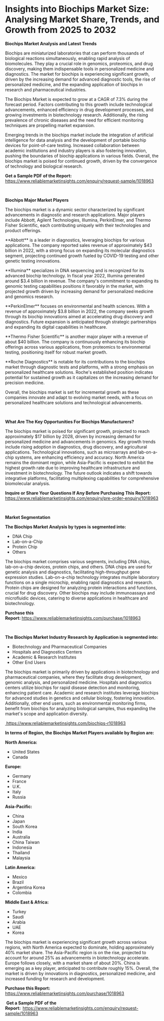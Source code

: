 <p><h1>Insights into Biochips Market Size: Analysing Market Share, Trends, and Growth from 2025 to 2032</h1></p><p><strong>Biochips Market Analysis and Latest Trends</strong></p>
<p><p>Biochips are miniaturized laboratories that can perform thousands of biological reactions simultaneously, enabling rapid analysis of biomolecules. They play a crucial role in genomics, proteomics, and drug discovery, making them indispensable tools in personalized medicine and diagnostics. The market for biochips is experiencing significant growth, driven by the increasing demand for advanced diagnostic tools, the rise of personalized medicine, and the expanding application of biochips in research and pharmaceutical industries.</p><p>The Biochips Market is expected to grow at a CAGR of 7.3% during the forecast period. Factors contributing to this growth include technological advancements, enhanced efficiency in drug development processes, and growing investments in biotechnology research. Additionally, the rising prevalence of chronic diseases and the need for efficient monitoring techniques are propelling market expansion. </p><p>Emerging trends in the biochips market include the integration of artificial intelligence for data analysis and the development of portable biochip devices for point-of-care testing. Increased collaboration between academic institutions and industry players is also fostering innovation, pushing the boundaries of biochip applications in various fields. Overall, the biochips market is poised for continued growth, driven by the convergence of technology and biological research.</p></p>
<p><strong>Get a Sample PDF of the Report:&nbsp;</strong> <a href="https://www.reliablemarketinsights.com/enquiry/request-sample/1018963?utm_campaign=3033&utm_medium=2&utm_source=Github&utm_content=ia&utm_term=13042025&utm_id=biochips">https://www.reliablemarketinsights.com/enquiry/request-sample/1018963</a></p>
<p>&nbsp;</p>
<p><strong>Biochips Major Market Players</strong></p>
<p><p>The biochips market is a dynamic sector characterized by significant advancements in diagnostic and research applications. Major players include Abbott, Agilent Technologies, Illumina, PerkinElmer, and Thermo Fisher Scientific, each contributing uniquely with their technologies and product offerings.</p><p>**Abbott** is a leader in diagnostics, leveraging biochips for various applications. The company reported sales revenue of approximately $43 billion in 2022, with a strong focus on expanding its molecular diagnostics segment, projecting continued growth fueled by COVID-19 testing and other genetic testing innovations.</p><p>**Illumina** specializes in DNA sequencing and is recognized for its advanced biochip technology. In fiscal year 2022, Illumina generated around $3.4 billion in revenue. The company's commitment to expanding its genomic testing capabilities positions it favorably in the market, with projected growth driven by increasing demand for personalized medicine and genomics research.</p><p>**PerkinElmer** focuses on environmental and health sciences. With a revenue of approximately $3.8 billion in 2022, the company seeks growth through its biochip innovations aimed at accelerating drug discovery and diagnostics. Future expansion is anticipated through strategic partnerships and expanding its digital capabilities in healthcare.</p><p>**Thermo Fisher Scientific** is another major player with a revenue of about $40 billion. The company is continuously enhancing its biochip offerings across various applications, from proteomics to environmental testing, positioning itself for robust market growth.</p><p>**Roche Diagnostics** is notable for its contributions to the biochips market through diagnostic tests and platforms, with a strong emphasis on personalized healthcare solutions. Roche's established position indicates potential for sustained growth as it capitalizes on the increasing demand for precision medicine.</p><p>Overall, the biochips market is set for incremental growth as these companies innovate and adapt to evolving market needs, with a focus on personalized healthcare solutions and technological advancements.</p></p>
<p>&nbsp;</p>
<p><strong>What Are The Key Opportunities For Biochips Manufacturers?</strong></p>
<p><p>The biochips market is poised for significant growth, projected to reach approximately $17 billion by 2028, driven by increasing demand for personalized medicine and advancements in genomics. Key growth trends include rising adoption in diagnostics, drug discovery, and agricultural applications. Technological innovations, such as microarrays and lab-on-a-chip systems, are enhancing efficiency and accuracy. North America remains the dominant region, while Asia-Pacific is expected to exhibit the highest growth rate due to improving healthcare infrastructure and investment in biotechnology. The future outlook indicates a shift towards integrative platforms, facilitating multiplexing capabilities for comprehensive biomolecular analysis.</p></p>
<p><strong>Inquire or Share Your Questions If Any Before Purchasing This Report:</strong> <a href="https://www.reliablemarketinsights.com/enquiry/pre-order-enquiry/1018963?utm_campaign=3033&utm_medium=2&utm_source=Github&utm_content=ia&utm_term=13042025&utm_id=biochips">https://www.reliablemarketinsights.com/enquiry/pre-order-enquiry/1018963</a></p>
<p>&nbsp;</p>
<p><strong>Market Segmentation</strong></p>
<p><strong>The Biochips Market Analysis by types is segmented into:</strong></p>
<p><ul><li>DNA Chip</li><li>Lab-on-a-Chip</li><li>Protein Chip</li><li>Others</li></ul></p>
<p><p>The biochips market comprises various segments, including DNA chips, lab-on-a-chip devices, protein chips, and others. DNA chips are used for genetic analysis and diagnostics, facilitating high-throughput gene expression studies. Lab-on-a-chip technology integrates multiple laboratory functions on a single microchip, enabling rapid diagnostics and research. Protein chips are designed for analyzing protein interactions and functions, crucial for drug discovery. Other biochips may include immunoassays and microfluidic devices, catering to diverse applications in healthcare and biotechnology.</p></p>
<p><strong>Purchase this Report:&nbsp;</strong><a href="https://www.reliablemarketinsights.com/purchase/1018963?utm_campaign=3033&utm_medium=2&utm_source=Github&utm_content=ia&utm_term=13042025&utm_id=biochips">https://www.reliablemarketinsights.com/purchase/1018963</a></p>
<p>&nbsp;</p>
<p><strong>The Biochips Market Industry Research by Application is segmented into:</strong></p>
<p><ul><li>Biotechnology and Pharmaceutical Companies</li><li>Hospitals and Diagnostics Centers</li><li>Academic & Research Institutes</li><li>Other End Users</li></ul></p>
<p><p>The biochips market is primarily driven by applications in biotechnology and pharmaceutical companies, where they facilitate drug development, genomic analysis, and personalized medicine. Hospitals and diagnostics centers utilize biochips for rapid disease detection and monitoring, enhancing patient care. Academic and research institutes leverage biochips for advanced studies in genetics and cellular biology, fostering innovation. Additionally, other end users, such as environmental monitoring firms, benefit from biochips for analyzing biological samples, thus expanding the market's scope and application diversity.</p></p>
<p><a href="https://www.reliablemarketinsights.com/biochips-r1018963?utm_campaign=3033&utm_medium=2&utm_source=Github&utm_content=ia&utm_term=13042025&utm_id=biochips">&nbsp;https://www.reliablemarketinsights.com/biochips-r1018963</a></p>
<p><strong>In terms of Region, the Biochips Market Players available by Region are:</strong></p>
<p>
    <p> <strong> North America: </strong>
        <ul>
            <li>United States</li>
            <li>Canada</li>
        </ul>
        </p> 
    <p> <strong> Europe: </strong>
        <ul>
            <li>Germany</li>
            <li>France</li>
            <li>U.K.</li>
            <li>Italy</li>
            <li>Russia</li>
        </ul>
        </p> 
    <p> <strong> Asia-Pacific: </strong>
        <ul>
            <li>China</li>
            <li>Japan</li>
            <li>South Korea</li>
            <li>India</li>
            <li>Australia</li>
            <li>China Taiwan</li>
            <li>Indonesia</li>
            <li>Thailand</li>
            <li>Malaysia</li>
        </ul>
        </p> 
    <p> <strong> Latin America: </strong>
        <ul>
            <li>Mexico</li>
            <li>Brazil</li>
            <li>Argentina Korea</li>
            <li>Colombia</li>
        </ul>
        </p> 
    <p> <strong> Middle East & Africa: </strong>
        <ul>
            <li>Turkey</li>
            <li>Saudi</li>
            <li>Arabia</li>
            <li>UAE</li>
            <li>Korea</li>
        </ul>
    </p>
    </p>
<p><p>The biochips market is experiencing significant growth across various regions, with North America expected to dominate, holding approximately 40% market share. The Asia-Pacific region is on the rise, projected to account for around 25% as advancements in biotechnology accelerate. Europe follows closely, with a market share of about 20%. China is emerging as a key player, anticipated to contribute roughly 15%. Overall, the market is driven by innovations in diagnostics, personalized medicine, and increased funding for research and development.</p></p>
<p><strong>Purchase this Report: </strong><a href="https://www.reliablemarketinsights.com/purchase/1018963?utm_campaign=3033&utm_medium=2&utm_source=Github&utm_content=ia&utm_term=13042025&utm_id=biochips">https://www.reliablemarketinsights.com/purchase/1018963</a></p>
<p>&nbsp;<strong>Get a Sample PDF of the Report:&nbsp;&nbsp;</strong><a href="https://www.reliablemarketinsights.com/enquiry/request-sample/1018963?utm_campaign=3033&utm_medium=2&utm_source=Github&utm_content=ia&utm_term=13042025&utm_id=biochips">https://www.reliablemarketinsights.com/enquiry/request-sample/1018963</a></p>
<p><strong></strong></p>
<p><p></p><p></p><p></p></p>